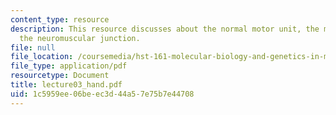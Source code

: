 ```yaml
---
content_type: resource
description: This resource discusses about the normal motor unit, the motoneuron and
  the neuromuscular junction.
file: null
file_location: /coursemedia/hst-161-molecular-biology-and-genetics-in-modern-medicine-fall-2007/1c5959ee06beec3d44a57e75b7e44708_lecture03_hand.pdf
file_type: application/pdf
resourcetype: Document
title: lecture03_hand.pdf
uid: 1c5959ee-06be-ec3d-44a5-7e75b7e44708
---
```

